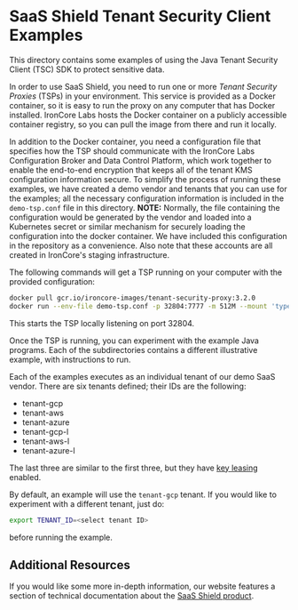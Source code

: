 # SaaS Shield Tenant Security Client Examples

This directory contains some examples of using the Java Tenant Security Client (TSC) SDK to protect sensitive data.

In order to use SaaS Shield, you need to run one or more _Tenant Security Proxies_ (TSPs) in your environment.
This service is provided as a Docker container, so it is easy to run the proxy on any computer that has Docker
installed. IronCore Labs hosts the Docker container on a publicly accessible container registry, so you can pull
the image from there and run it locally.

In addition to the Docker container, you need a configuration file that specifies how the TSP should communicate
with the IronCore Labs Configuration Broker and Data Control Platform, which work together to enable the end-to-end
encryption that keeps all of the tenant KMS configuration information secure. To simplify the process of running
these examples, we have created a demo vendor and tenants that you can use for the examples; all the necessary
configuration information is included in the `demo-tsp.conf` file in this directory.
**NOTE:** Normally, the file containing the configuration would be generated by the vendor and loaded into a
Kubernetes secret or similar mechanism for securely loading the configuration into the docker container. We
have included this configuration in the repository as a convenience. Also note that these accounts are all
created in IronCore's staging infrastructure.

The following commands will get a TSP running on your computer with the provided configuration:

```bash
docker pull gcr.io/ironcore-images/tenant-security-proxy:3.2.0
docker run --env-file demo-tsp.conf -p 32804:7777 -m 512M --mount 'type=bind,src=/tmp,dst=/logdriver' gcr.io/ironcore-images/tenant-security-proxy:3.2.0
```

This starts the TSP locally listening on port 32804.

Once the TSP is running, you can experiment with the example Java programs. Each of the subdirectories contains
a different illustrative example, with instructions to run.

Each of the examples executes as an individual tenant of our demo SaaS vendor. There are six tenants defined;
their IDs are the following:

- tenant-gcp
- tenant-aws
- tenant-azure
- tenant-gcp-l
- tenant-aws-l
- tenant-azure-l

The last three are similar to the first three, but they have [key leasing](https://ironcorelabs.com/docs/saas-shield/what-is-key-leasing/) enabled.

By default, an example will use the `tenant-gcp` tenant. If you would like to experiment with a different tenant, just do:

```bash
export TENANT_ID=<select tenant ID>
```

before running the example.

## Additional Resources

If you would like some more in-depth information, our website features a section of technical
documentation about the [SaaS Shield product](https://ironcorelabs.com/docs/saas-shield/).
